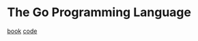 # The Go Programming Language

[book](https://books.studygolang.com/gopl-zh/)
[code](https://github.com/adonovan/gopl.io/)
